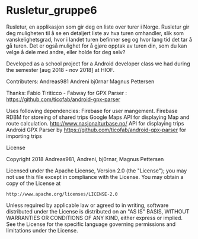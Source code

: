 # Rusletur_gruppe6

Rusletur, en applikasjon som gir deg en liste over turer i Norge. Rusletur gir deg muligheten til å se en detaljert liste av hva turen omhandler, slik som vanskelighetsgrad, hvor i landet turen befinner seg og hvor lang tid det tar å gå turen. Det er også mulighet for å gjøre opptak av turen din, som du kan velge å dele med andre, eller holde for deg selv?

Developed as a school project for a Android developer class we had during the semester [aug 2018 - nov 2018] at HIOF.

Contributers:
Andreas981
Andreni
bj0rnar
Magnus Pettersen

Thanks:
Fabio Tiriticco - Fabway for GPX Parser : https://github.com/ticofab/android-gpx-parser



Uses following dependencies:
Firebase for user mangement.
Firebase RDBM for storeing of shared trips
Google Maps API for displaying Map and route calculation.
http://www.nasjonalturbase.no/ API for displaying trips
Android GPX Parser by https://github.com/ticofab/android-gpx-parser for importing trips
















License

Copyright 2018 Andreas981, Andreni, bj0rnar, Magnus Pettersen

Licensed under the Apache License, Version 2.0 (the "License");
you may not use this file except in compliance with the License.
You may obtain a copy of the License at

    http://www.apache.org/licenses/LICENSE-2.0

Unless required by applicable law or agreed to in writing, software
distributed under the License is distributed on an "AS IS" BASIS,
WITHOUT WARRANTIES OR CONDITIONS OF ANY KIND, either express or implied.
See the License for the specific language governing permissions and
limitations under the License.




